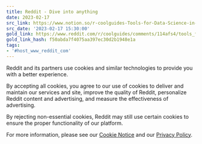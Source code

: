 ```yaml
---
title: Reddit - Dive into anything
date: 2023-02-17
src_link: https://www.notion.so/r-coolguides-Tools-for-Data-Science-in-2023-3ea60740467446fb8ba925fc2c21d2a6
src_date: '2023-02-17 15:30:00'
gold_link: https://www.reddit.com/r/coolguides/comments/114afs4/tools_for_data_science_in_2023/?rdt=0
gold_link_hash: f50abda7f4075aa397ec30d2b1948e1a
tags:
- '#host_www_reddit_com'
---
```




 Reddit and its partners use cookies and similar technologies to provide you with a better experience.
 



 By accepting all cookies, you agree to our use of cookies to deliver and maintain our services and site, improve the quality of Reddit, personalize Reddit content and advertising, and measure the effectiveness of advertising.
 



 By rejecting non-essential cookies, Reddit may still use certain cookies to ensure the proper functionality of our platform.
 



 For more information, please see our
 [Cookie Notice](https://reddit.com/en-us/policies/cookies)
 and our
 [Privacy Policy](https://reddit.com/en-us/policies/privacy-policy).